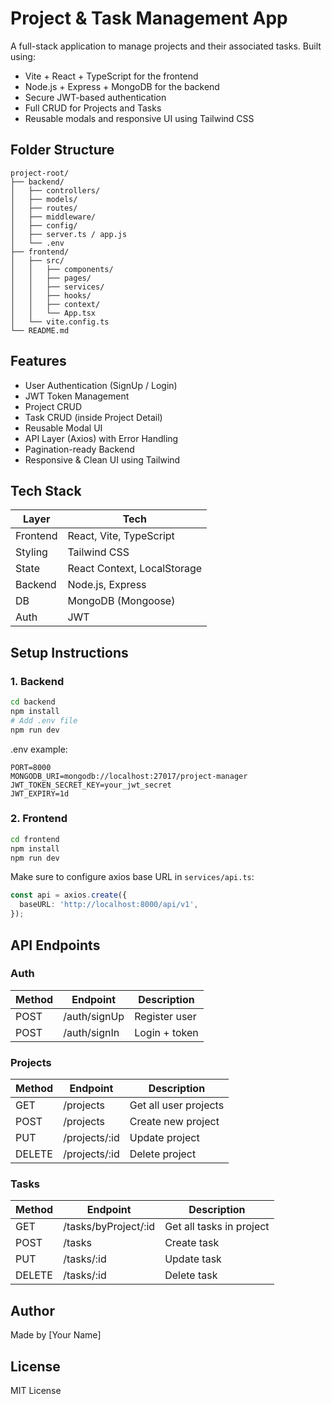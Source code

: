
# Project & Task Management App

A full-stack application to manage projects and their associated tasks. Built using:

- Vite + React + TypeScript for the frontend
- Node.js + Express + MongoDB for the backend
- Secure JWT-based authentication
- Full CRUD for Projects and Tasks
- Reusable modals and responsive UI using Tailwind CSS

## Folder Structure

```
project-root/
├── backend/
│   ├── controllers/
│   ├── models/
│   ├── routes/
│   ├── middleware/
│   ├── config/
│   ├── server.ts / app.js
│   └── .env
├── frontend/
│   ├── src/
│   │   ├── components/
│   │   ├── pages/
│   │   ├── services/
│   │   ├── hooks/
│   │   ├── context/
│   │   └── App.tsx
│   └── vite.config.ts
└── README.md
```

## Features

- User Authentication (SignUp / Login)
- JWT Token Management
- Project CRUD
- Task CRUD (inside Project Detail)
- Reusable Modal UI
- API Layer (Axios) with Error Handling
- Pagination-ready Backend
- Responsive & Clean UI using Tailwind

## Tech Stack

| Layer     | Tech                        |
|-----------|-----------------------------|
| Frontend  | React, Vite, TypeScript     |
| Styling   | Tailwind CSS                |
| State     | React Context, LocalStorage |
| Backend   | Node.js, Express            |
| DB        | MongoDB (Mongoose)          |
| Auth      | JWT                         |

## Setup Instructions

### 1. Backend

```bash
cd backend
npm install
# Add .env file
npm run dev
```

.env example:

```
PORT=8000
MONGODB_URI=mongodb://localhost:27017/project-manager
JWT_TOKEN_SECRET_KEY=your_jwt_secret
JWT_EXPIRY=1d
```

### 2. Frontend

```bash
cd frontend
npm install
npm run dev
```

Make sure to configure axios base URL in `services/api.ts`:

```ts
const api = axios.create({
  baseURL: 'http://localhost:8000/api/v1',
});
```

## API Endpoints

### Auth

| Method | Endpoint         | Description     |
|--------|------------------|-----------------|
| POST   | /auth/signUp     | Register user   |
| POST   | /auth/signIn     | Login + token   |

### Projects

| Method | Endpoint        | Description            |
|--------|------------------|------------------------|
| GET    | /projects        | Get all user projects  |
| POST   | /projects        | Create new project     |
| PUT    | /projects/:id    | Update project         |
| DELETE | /projects/:id    | Delete project         |

### Tasks

| Method | Endpoint                | Description              |
|--------|--------------------------|--------------------------|
| GET    | /tasks/byProject/:id     | Get all tasks in project |
| POST   | /tasks                   | Create task              |
| PUT    | /tasks/:id               | Update task              |
| DELETE | /tasks/:id               | Delete task              |

## Author

Made by [Your Name]

## License

MIT License

